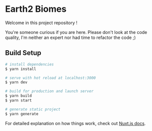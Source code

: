 # Earth2 Biomes

Welcome in this project repository !

You're someone curious if you are here.
Please don't look at the code quality, I'm neither an expert nor had time to refactor the code ;)



## Build Setup

```bash
# install dependencies
$ yarn install

# serve with hot reload at localhost:3000
$ yarn dev

# build for production and launch server
$ yarn build
$ yarn start

# generate static project
$ yarn generate
```

For detailed explanation on how things work, check out [Nuxt.js docs](https://nuxtjs.org).
